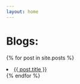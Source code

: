 ```yaml
---
layout: home
---
```


# Blogs:

{% for post in site.posts %}
<li><a style="{% if page.url == post.url %}color:orange;{% endif %}" href="/-JaBlog-{{ post.url }}">{{ post.title }}</a></li>
{% endfor %}

